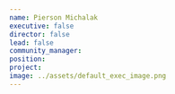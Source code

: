 ```yaml
---
name: Pierson Michalak
executive: false
director: false
lead: false
community_manager: 
position:  
project:  
image: ../assets/default_exec_image.png
---
```

